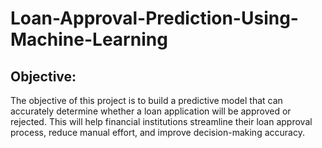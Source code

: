 # Loan-Approval-Prediction-Using-Machine-Learning
## Objective:
The objective of this project is to build a predictive model that can accurately determine whether a loan application will be approved or rejected. This will help financial institutions streamline their loan approval process, reduce manual effort, and improve decision-making accuracy.
